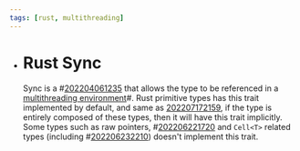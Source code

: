 ```yaml
---
tags: [rust, multithreading]
---
```


- # Rust Sync
  
  Sync is a #[202204061235](202204061235.md) that allows the type to be referenced in a [multithreading environment](202207171457.md)#. Rust primitive types has this trait implemented by default, and same as [202207172159](202207172159.md), if the type is entirely composed of these types, then it will have this trait implicitly. Some types such as raw pointers, #[202206221720](202206221720.md) and `Cell<T>` related types (including #[202206232210](202206232210.md)) doesn't implement this trait.